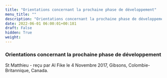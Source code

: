 ```yaml
---
title: "Orientations concernant la prochaine phase de développement"
menu_title: ""
description: "Orientations concernant la prochaine phase de développement"
date: 2022-06-01 06:00:01+00:181
draft: False
hidden: True
weight:
---
```

### Orientations concernant la prochaine phase de développement

St Matthieu - reçu par Al Fike le 4 Novembre 2017, Gibsons, Colombie-Britannique, Canada.



